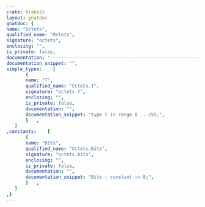 ```yaml
---
crate: blake2s
layout: gnatdoc
gnatdoc: {
name: "Octets",
qualified_name: "Octets",
signature: "octets",
enclosing: "",
is_private: false,
documentation: "----------------------------------------------------------------------------\n  Copyright (c) 2021, Lev Kujawski.\n\n  Permission is hereby granted, free of charge, to any person obtaining a\n  copy of this software and associated documentation files (the \"Software\")\n  to deal in the Software without restriction, including without limitation\n  the rights to use, copy, modify, merge, publish, distribute, sublicense,\n  and sell copies of the Software, and to permit persons to whom the\n  Software is furnished to do so.\n\n  THE SOFTWARE IS PROVIDED \"AS IS\", WITHOUT WARRANTY OF ANY KIND, EXPRESS OR\n  IMPLIED, INCLUDING BUT NOT LIMITED TO THE WARRANTIES OF MERCHANTABILITY,\n  FITNESS FOR A PARTICULAR PURPOSE AND NONINFRINGEMENT. IN NO EVENT SHALL\n  THE AUTHORS OR COPYRIGHT HOLDERS BE LIABLE FOR ANY CLAIM, DAMAGES OR OTHER\n  LIABILITY, WHETHER IN AN ACTION OF CONTRACT, TORT OR OTHERWISE, ARISING\n  FROM, OUT OF OR IN CONNECTION WITH THE SOFTWARE OR THE USE OR OTHER\n  DEALINGS IN THE SOFTWARE.\n\n  SPDX-License-Identifier: MIT-0\n\n  File:          octets.ads (Ada Package Specification)\n  Language:      SPARK83 [1] subset of Ada (1987) [2]\n  Author:        Lev Kujawski\n  Description:   Specification of the Octets (8-bit) type\n\n  References:\n  [1] SPARK Team, SPARK83 - The SPADE Ada83 Kernel, Altran Praxis, 17 Oct.\n      2011.\n  [2] Programming languages - Ada, ISO/IEC 8652:1987, 15 Jun. 1987.\n----------------------------------------------------------------------------",
documentation_snippet: "",
simple_types:    [
       {
       name: "T",
       qualified_name: "Octets.T",
       signature: "octets.t",
       enclosing: "",
       is_private: false,
       documentation: "",
       documentation_snippet: "type T is range 0 .. 255;",
       }   ,
   ]
,constants:    [
       {
       name: "Bits",
       qualified_name: "Octets.Bits",
       signature: "octets.bits",
       enclosing: "",
       is_private: false,
       documentation: "",
       documentation_snippet: "Bits : constant := 8;",
       }   ,
   ]
,}
---
```

